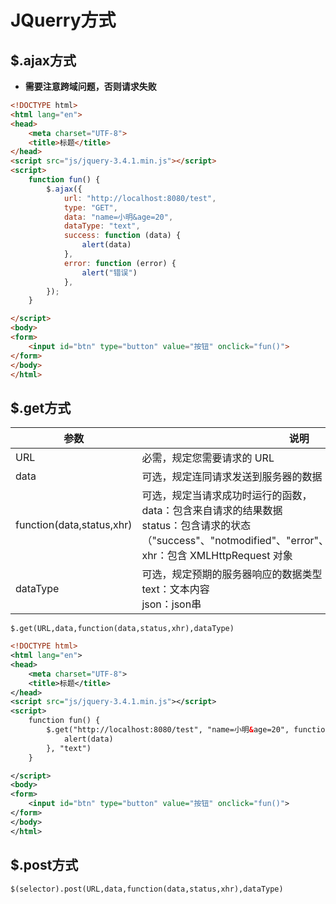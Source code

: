 # JQuerry方式

## $.ajax方式

* **需要注意跨域问题，否则请求失败**

```html
<!DOCTYPE html>
<html lang="en">
<head>
    <meta charset="UTF-8">
    <title>标题</title>
</head>
<script src="js/jquery-3.4.1.min.js"></script>
<script>
    function fun() {
        $.ajax({
            url: "http://localhost:8080/test",
            type: "GET",
            data: "name=小明&age=20",
            dataType: "text",
            success: function (data) {
                alert(data)
            },
            error: function (error) {
                alert("错误")
            },
        });
    }

</script>
<body>
<form>
    <input id="btn" type="button" value="按钮" onclick="fun()">
</form>
</body>
</html>
```

## $.get方式

| 参数                      | 说明                                                         |
| ------------------------- | ------------------------------------------------------------ |
| URL                       | 必需，规定您需要请求的 URL                                   |
| data                      | 可选，规定连同请求发送到服务器的数据                         |
| function(data,status,xhr) | 可选，规定当请求成功时运行的函数，<br />data：包含来自请求的结果数据<br />status：包含请求的状态（"success"、"notmodified"、"error"、"timeout"、"parsererror"）<br />xhr：包含 XMLHttpRequest 对象 |
| dataType                  | 可选，规定预期的服务器响应的数据类型<br />text：文本内容<br />json：json串 |

```
$.get(URL,data,function(data,status,xhr),dataType)
```

```xml
<!DOCTYPE html>
<html lang="en">
<head>
    <meta charset="UTF-8">
    <title>标题</title>
</head>
<script src="js/jquery-3.4.1.min.js"></script>
<script>
    function fun() {
        $.get("http://localhost:8080/test", "name=小明&age=20", function (data) {
            alert(data)
        }, "text")
    }

</script>
<body>
<form>
    <input id="btn" type="button" value="按钮" onclick="fun()">
</form>
</body>
</html>
```

## $.post方式

```
$(selector).post(URL,data,function(data,status,xhr),dataType)
```

